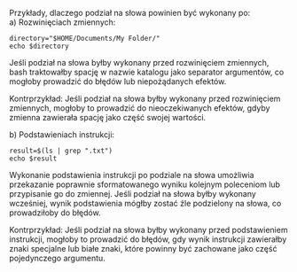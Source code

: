 Przykłady, dlaczego podział na słowa powinien być wykonany po: \
a) Rozwinięciach zmiennych:
```
directory="$HOME/Documents/My Folder/"
echo $directory
```

Jeśli podział na słowa byłby wykonany przed rozwinięciem zmiennych, bash traktowałby spację w nazwie katalogu jako separator argumentów, co mogłoby prowadzić do błędów lub niepożądanych efektów.

Kontrprzykład:
Jeśli podział na słowa byłby wykonany przed rozwinięciem zmiennych, mogłoby to prowadzić do nieoczekiwanych efektów, gdyby zmienna zawierała spację jako część swojej wartości.

b) Podstawieniach instrukcji:
```
result=$(ls | grep ".txt")
echo $result
```

Wykonanie podstawienia instrukcji po podziale na słowa umożliwia przekazanie poprawnie sformatowanego wyniku kolejnym poleceniom lub przypisanie go do zmiennej. Jeśli podział na słowa byłby wykonany wcześniej, wynik podstawienia mógłby zostać źle podzielony na słowa, co prowadziłoby do błędów.

Kontrprzykład:
Jeśli podział na słowa byłby wykonany przed podstawieniem instrukcji, mogłoby to prowadzić do błędów, gdy wynik instrukcji zawierałby znaki specjalne lub białe znaki, które powinny być zachowane jako część pojedynczego argumentu.
